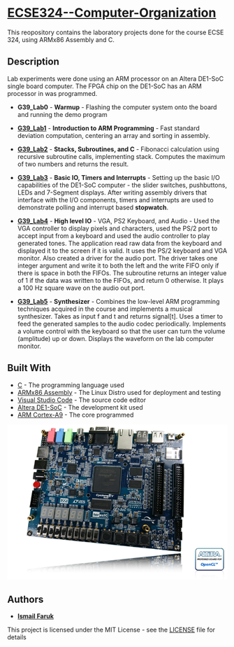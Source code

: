 # [ECSE324--Computer-Organization](https://www.mcgill.ca/study/2017-2018/courses/ecse-324)

This reopository contains the laboratory projects done for the course ECSE 324, using ARMx86 Assembly and C.

## Description

Lab experiments were done using an ARM processor on an Altera DE1-SoC single board computer. The FPGA chip on the DE1-SoC has an ARM processor in was programmed.

* **G39_Lab0** - **Warmup** - Flashing the computer system onto the board and running the demo program

*	[**G39_Lab1**](G39_Lab1%20-%20Introduction%20to%20ARM%20Programming/G39_Lab1_Report.pdf) - **Introduction to ARM Programming** - Fast standard deviation computation, centering an array and sorting in assembly.

*	[**G39_Lab2**](G39_Lab2%20-%20Stacks%2C%20Subroutines%2C%20and%20C/G39_Lab2_Report.pdf) - **Stacks, Subroutines, and C** - Fibonacci calculation using recursive subroutine calls, implementing stack. Computes the maximum of two numbers and returns the result.

*	[**G39_Lab3**](G39_Lab3%20-%20Basic%20IO%2C%20Timers%20and%20Interrupts/G39_Lab3_Report.pdf) - **Basic IO, Timers and Interrupts** - Setting up the basic I/O capabilities of the DE1-SoC computer - the slider switches, pushbuttons, LEDs and 7-Segment displays. After writing assembly drivers that interface with the I/O components, timers and interrupts are used to demonstrate polling and interrupt based **stopwatch**.

*	[**G39_Lab4**](G39_Lab4%20-%20High%20level%20IO%20-%20VGA%2C%20PS2%20Keyboard%2C%20and%20Audio/G39_Lab4_Report.pdf) - **High level IO** - VGA, PS2 Keyboard, and Audio - Used the VGA controller to display pixels and characters, used the PS/2 port to accept input from a keyboard and used the audio controller to play generated tones. The application read raw data from the keyboard and displayed it to the screen if it is valid. It uses the PS/2 keyboard and VGA monitor. Also created a driver for the audio port. The driver takes one integer argument and write it to both the left and the write FIFO only if there is space in both the FIFOs. The subroutine returns an integer value of 1 if the data was written to the FIFOs, and return 0 otherwise. It plays a 100 Hz square wave on the audio out port. 

*	[**G39_Lab5**](G39_Lab5%20-%20Synthesizer/G39_Lab5_Report.pdf) - **Synthesizer** - Combines the low-level ARM programming techniques acquired in the course and implements a musical synthesizer. Takes as input f and t and returns signal[t]. Uses a timer to feed the generated samples to the audio codec periodically. Implements a volume control with the keyboard so that the user can turn the volume (amplitude) up or down. Displays the waveform on the lab computer monitor.

## Built With

* [C](https://en.wikipedia.org/wiki/C_(programming_language)) - The programming language used
* [ARMx86 Assembly](https://www.ubuntu.com/) - The Linux Distro used for deployment and testing
* [Visual Studio Code](https://code.visualstudio.com/) - The source code editor
* [Altera DE1-SoC](https://www.terasic.com.tw/cgi-bin/page/archive.pl?Language=English&No=836) - The development kit used
* [ARM Cortex-A9](https://en.wikipedia.org/wiki/ARM_Cortex-A9) - The core programmed

![Altera DE1-SoC](Altera%20DE1-SoC.jpg)

## Authors

* [**Ismail Faruk**](https://github.com/ismailfaruk)

This project is licensed under the MIT License - see the [LICENSE](LICENSE) file for details
